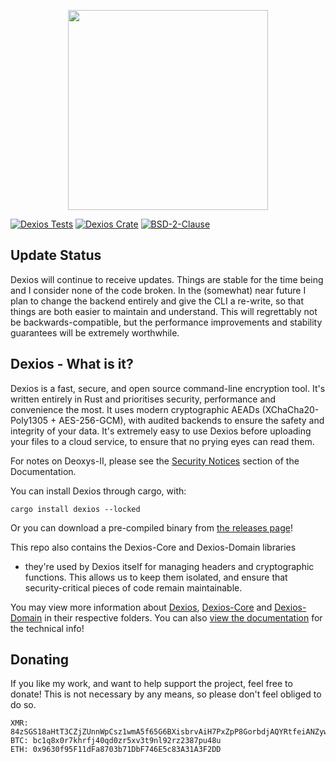 <p align="center">
  <img src="https://github.com/brxken128/dexios/raw/master/assets/long-logo.png" width="320" />
</p>

[![Dexios Tests](https://img.shields.io/github/actions/workflow/status/brxken128/dexios/dexios-tests.yml?branch=master&label=tests&style=flat-square)](https://github.com/brxken128/dexios/actions/workflows/dexios-tests.yml)
[![Dexios Crate](https://img.shields.io/crates/v/dexios.svg?style=flat-square)](https://lib.rs/crates/dexios)
[![BSD-2-Clause](https://img.shields.io/badge/License-BSD_2--Clause-blue.svg?style=flat-square)](https://opensource.org/licenses/BSD-2-Clause)

## Update Status

Dexios will continue to receive updates. Things are stable for the time being and I consider none of the code broken. In the (somewhat) near future I plan to change the backend entirely and give the CLI a re-write, so that things are both easier to maintain and understand. This will regrettably not be backwards-compatible, but the performance improvements and stability guarantees will be extremely worthwhile.

## Dexios - What is it?

Dexios is a fast, secure, and open source command-line encryption tool. It's
written entirely in Rust and prioritises security, performance and convenience
the most. It uses modern cryptographic AEADs (XChaCha20-Poly1305 + AES-256-GCM),
with audited backends to ensure the safety and integrity of
your data. It's extremely easy to use Dexios before uploading your files to a
cloud service, to ensure that no prying eyes can read them.

For notes on Deoxys-II, please see the
[Security Notices](https://brxken128.github.io/dexios/Introduction.html#security-notices)
section of the Documentation.

You can install Dexios through cargo, with:

```
cargo install dexios --locked
```

Or you can download a pre-compiled binary from
[the releases page](https://github.com/brxken128/dexios/releases)!

This repo also contains the Dexios-Core and Dexios-Domain libraries
- they're used by Dexios itself for
managing headers and cryptographic functions. This allows us to keep them
isolated, and ensure that security-critical pieces of code remain maintainable.

You may view more information about [Dexios](dexios/README.md),
[Dexios-Core](dexios-core/README.md) and [Dexios-Domain](dexios-domain/README.md) in their respective folders. You can also
[view the documentation](https://brxken128.github.io/dexios/) for the technical
info!

## Donating

If you like my work, and want to help support the project, feel free to donate!
This is not necessary by any means, so please don't feel obliged to do so.

```
XMR: 84zSGS18aHtT3CZjZUnnWpCsz1wmA5f65G6BXisbrvAiH7PxZpP8GorbdjAQYRtfeiANZywwUPjZcHu8eXJeWdafJQFK46G
BTC: bc1q8x0r7khrfj40qd0zr5xv3t9nl92rz2387pu48u
ETH: 0x9630f95F11dFa8703b71DbF746E5c83A31A3F2DD
```
